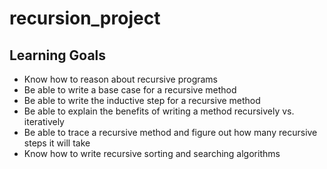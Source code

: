 # recursion_project

## Learning Goals
- Know how to reason about recursive programs
- Be able to write a base case for a recursive method
- Be able to write the inductive step for a recursive method
- Be able to explain the benefits of writing a method recursively vs. iteratively
- Be able to trace a recursive method and figure out how many recursive steps it will take
- Know how to write recursive sorting and searching algorithms


